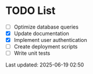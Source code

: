 # TODO List

- [ ] Optimize database queries
- [x] Update documentation
- [x] Implement user authentication
- [ ] Create deployment scripts
- [ ] Write unit tests

Last updated: 2025-06-19 02:50
